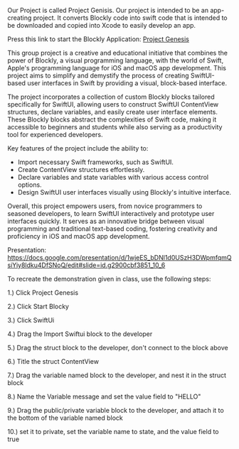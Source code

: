 Our Project is called Project Genisis. Our project is intended to be an app-creating project. It converts Blockly code into swift code that is intended to be downloaded and copied into Xcode to easily develop an app.

Press this link to start the Blockly Application: [Project Genesis](https://AidanFLG.github.io/Midterm/prototype/)

This group project is a creative and educational initiative that combines the power of Blockly, a visual programming language, with the world of Swift, Apple's programming language for iOS and macOS app development. This project aims to simplify and demystify the process of creating SwiftUI-based user interfaces in Swift by providing a visual, block-based interface.

The project incorporates a collection of custom Blockly blocks tailored specifically for SwiftUI, allowing users to construct SwiftUI ContentView structures, declare variables, and easily create user interface elements. These Blockly blocks abstract the complexities of Swift code, making it accessible to beginners and students while also serving as a productivity tool for experienced developers.

Key features of the project include the ability to:
- Import necessary Swift frameworks, such as SwiftUI.
- Create ContentView structures effortlessly.
- Declare variables and state variables with various access control options.
- Design SwiftUI user interfaces visually using Blockly's intuitive interface.

Overall, this project empowers users, from novice programmers to seasoned developers, to learn SwiftUI interactively and prototype user interfaces quickly. It serves as an innovative bridge between visual programming and traditional text-based coding, fostering creativity and proficiency in iOS and macOS app development.

Presentation: https://docs.google.com/presentation/d/1wjeES_bDNl1d0USzH3DWpmfqmQsiYiy8ldku4DfSNoQ/edit#slide=id.g2900cbf3851_10_6

To recreate the demonstration given in class, use the following steps:

1.) Click Project Genesis

2.) Click Start Blocky

3.) Click SwiftUi

4.) Drag the Import Swiftui block to the developer

5.) Drag the struct block to the developer, don't connect to the block above

6.) Title the struct ContentView

7.) Drag the variable named block to the developer, and nest it in the struct block

8.) Name the Variable message and set the value field to "HELLO"

9.) Drag the public/private variable block to the developer, and attach it to the bottom of the variable named block

10.) set it to private, set the variable name to state, and the value field to true
